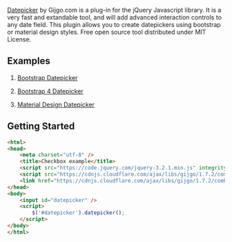 <a href="http://gijgo.com/datepicker">Datepicker</a> by Gijgo.com is a plug-in for the jQuery Javascript library. It is a very fast and extandable tool, and will add advanced interaction controls to any date field. This plugin allows you to create datepickers using bootstrap or material design styles. Free open source tool distributed under MIT License.

<h2>Examples</h2>


1. [Bootstrap Datepicker](http://gijgo.com/datepicker/example/bootstrap)

2. [Bootstrap 4 Datepicker](http://gijgo.com/datepicker/example/bootstrap-4)

3. [Material Design Datepicker](http://gijgo.com/datepicker/example/material-design)


<h2>Getting Started</h2>

```html
<html>
<head>
    <meta charset="utf-8" />
    <title>Checkbox example</title>
    <script src="https://code.jquery.com/jquery-3.2.1.min.js" integrity="sha256-hwg4gsxgFZhOsEEamdOYGBf13FyQuiTwlAQgxVSNgt4=" crossorigin="anonymous"></script>
    <script src="https://cdnjs.cloudflare.com/ajax/libs/gijgo/1.7.2/combined/js/gijgo.min.js" type="text/javascript"></script>
    <link href="https://cdnjs.cloudflare.com/ajax/libs/gijgo/1.7.2/combined/css/gijgo.min.css" rel="stylesheet" type="text/css" />
</head>
<body>
    <input id="datepicker" />
    <script>
        $('#datepicker').datepicker();
    </script>
</body>
</html>
```
